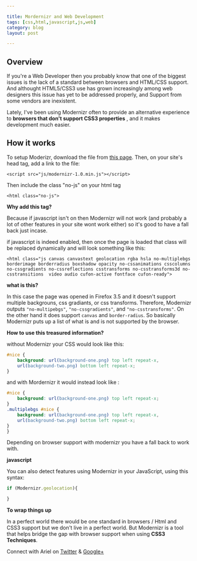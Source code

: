 ```yaml
---

title: Mordernizr and Web Development
tags: [css,html,javascript,js,web]
category: blog
layout: post

---
```


## Overview

If you're a Web Developer then you probably know that one of the biggest issues is the lack of a standard between browsers and HTML/CSS support.
And althought HTML5/CSS3 use has grown increasingly among web designers this issue has yet to be addressed properly, and Support from some vendors are inexistent.

Lately, I've been using Modernizr often to provide an alternative experience to __browsers that don't support CSS3 properties__ , and it makes development much easier.

## How it works

To setup Moderizr, download the file from [this page](http://modernizr.com/). Then, on your site's head tag, add a link to the file:

`<script src="js/modernizr-1.0.min.js"></script>`

Then include the class "no-js" on your html tag

`<html class="no-js">`

__Why add this tag?__

Because if javascript isn't on then Modernizr will not work (and probably a lot of other features in your site wont work either)
so it's good to have a fall back just incase.

if javascript is indeed enabled, then once the page is loaded that class will be replaced dynamically and will look something like this:

`<html class="js canvas canvastext geolocation rgba hsla no-multiplebgs borderimage borderradius boxshadow opacity no-cssanimations csscolumns no-cssgradients no-cssreflections csstransforms no-csstransforms3d no-csstransitions  video audio cufon-active fontface cufon-ready">`

__what is this?__

In this case the page was opened in Firefox 3.5 and it doesn't support multiple backgrouns, css gradiants, or css transforms. Therefore, Modernizr outputs `"no-multipebgs"`, `"no-cssgradients"`, and `"no-csstransforms"`. On the other hand it does support `canvas` and `border-radius`. So basically Modernizr puts up a list of what is and is not supported by the browser.

__How to use this treasured information?__

without Modernizr your CSS would look like this:

```css
#nice {
    background: url(background-one.png) top left repeat-x,
    url(background-two.png) bottom left repeat-x;
}
```

and with Mordernizr it would instead look like :

```css
#nice {
    background: url(background-one.png) top left repeat-x;
}
.multiplebgs #nice {
    background: url(background-one.png) top left repeat-x,
    url(background-two.png) bottom left repeat-x;
}
}
```

Depending on browser support with modernizr you have a fall back to work with.

__javascript__

You can also detect features using Modernizr in your JavaScript, using this syntax:

 ```JavaScript
 if (Modernizr.geolocation){

 }
 ```

 __To wrap things up__

 In a perfect world there would be one standard in browsers / Html and CSS3 support but we don't live in a perfect world. But
 Modernizr is a tool that helps bridge the gap with browser support when using __CSS3 Techniques__.



Connect with Ariel on [Twitter](https://twitter.com/yerariel) & <a rel="author" href="https://plus.google.com/+ArielSal"> Google+ </a>
